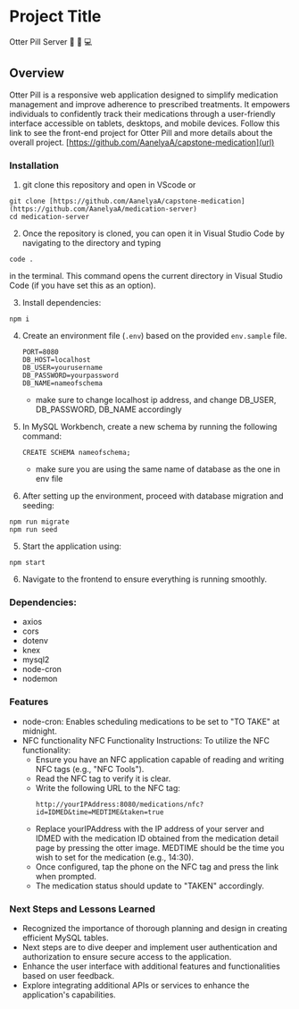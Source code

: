 # Project Title

Otter Pill Server  :otter: :pill: 💻

## Overview

Otter Pill is a responsive web application designed to simplify medication management and improve adherence to prescribed treatments. It empowers individuals to confidently track their medications through a user-friendly interface accessible on tablets, desktops, and mobile devices.
Follow this link to see the front-end project for Otter Pill and more details about the overall project.
[https://github.com/AanelyaA/capstone-medication](url)

### Installation

1.  git clone this repository and open in VScode or 

```
git clone [https://github.com/AanelyaA/capstone-medication](https://github.com/AanelyaA/medication-server)
cd medication-server
```

2.  Once the repository is cloned, you can open it in Visual Studio Code by navigating to the directory and typing
```
code .
````
in the terminal. This command opens the current directory in Visual Studio Code (if you have set this as an option).


3. Install dependencies:
```
npm i
```

4. Create an environment file (`.env`) based on the provided `env.sample` file.

    ```
    PORT=8080
    DB_HOST=localhost
    DB_USER=yourusername
    DB_PASSWORD=yourpassword
    DB_NAME=nameofschema
    ```
    - make sure to change localhost ip address, and change DB_USER, DB_PASSWORD, DB_NAME accordingly

  
3. In MySQL Workbench, create a new schema by running the following command:

    ```
    CREATE SCHEMA nameofschema;
    ```
    - make sure you are using the same name of database as the one in env file


4. After setting up the environment, proceed with database migration and seeding:

```
npm run migrate
npm run seed
```

5. Start the application using:
```
npm start
```

6. Navigate to the frontend to ensure everything is running smoothly.


### Dependencies:

- axios
- cors
- dotenv
- knex
- mysql2
- node-cron
- nodemon


### Features

- node-cron: Enables scheduling medications to be set to "TO TAKE" at midnight.
- NFC functionality
 NFC Functionality Instructions:
   To utilize the NFC functionality:
    - Ensure you have an NFC application capable of reading and writing NFC tags (e.g., "NFC Tools").
    - Read the NFC tag to verify it is clear.
    - Write the following URL to the NFC tag:
      ```
      http://yourIPAddress:8080/medications/nfc?id=IDMED&time=MEDTIME&taken=true
    - Replace yourIPAddress with the IP address of your server and IDMED with the medication ID obtained from the medication detail page by pressing the otter image. MEDTIME should be the time you wish to set for the medication (e.g., 14:30).
    - Once configured, tap the phone on the NFC tag and press the link when prompted.
    - The medication status should update to "TAKEN" accordingly.
      

### Next Steps and Lessons Learned

- Recognized the importance of thorough planning and design in creating efficient MySQL tables.
- Next steps are to dive deeper and implement user authentication and authorization to ensure secure access to the application.
- Enhance the user interface with additional features and functionalities based on user feedback.
- Explore integrating additional APIs or services to enhance the application's capabilities.


